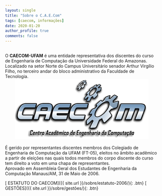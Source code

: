 ```yaml
---
layout: single
title: "Sobre o C.A.E.Com"
tags: [caecom, informações]
date: 2020-01-20
author_profile: true
comments: false
---
```


<br>
O <b>CAECOM-UFAM</b> é uma entidade representativa dos discentes do curso de Engenharia de Computação da Universidade Federal do Amazonas. Localizado na setor Norte do Campus Universitário senador Arthur Virgílio Filho, no terceiro andar do bloco administrativo da Faculdade de Tecnologia.

<center><img src="/assets/images/logo-CAECOM.png" alt="caecom-logo"></center>

<br>
É gerido por representantes discentes membros dos Colegiado de Engenharia de Computação da UFAM (FT-05), eleitos no âmbito acadêmico a partir de eleições nas quais todos membros do corpo discente do curso tem direito a voto em uma chapa de representantes.

<br>
Aprovado em Assembleia Geral dos Estudantes de Engenharia da Computação
Manaus/AM, 31 de Maio de 2006.

[<i class="fas fa-file-alt"></i> ESTATUTO DO CAECOM]({{ site.url }}/sobre/estatuto-2006/){: .btn}
[<i class="fas fa-users-cog"></i> GESTÕES]({{ site.url }}/sobre/gestões/){: .btn}
